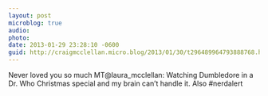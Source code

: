 ```yaml
---
layout: post
microblog: true
audio: 
photo: 
date: 2013-01-29 23:28:10 -0600
guid: http://craigmcclellan.micro.blog/2013/01/30/t296489964793888768.html
---
```

Never loved you so much MT@laura_mcclellan: Watching Dumbledore in a Dr. Who Christmas special and my brain can’t handle it. Also #nerdalert
